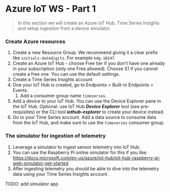 # Azure IoT WS - Part 1

> In this section we will create an Azure IoT Hub, Time Series Insights and setup ingestion from a device simulator.

### Create Azure resources

1. Create a new Resource Group. We recommend giving it a clear prefix like `initials-datedigits`. For example `kdg-10247`.
1. Create an Azure IoT Hub - choose Free tier if you don't have one already in your subscription (only one Free allowed). Choose S1 if you cannot create a free one. You can use the default settings.
1. Create a Time Series Insights account
1. One your IoT Hub is created, go to Endpoints > Built-in Endpoints > Events. 
    1. Add a consumer group name `timeseries`.
1. Add a device to your IoT Hub. You can use the Device Explorer pane in the IoT Hub. 
    Optional: use IoT Hub ***Device Explorer*** tool (see pre-requisites) or the CLI tool ***iothub-explorer*** to create your device instead.
1. Go to your Time Series account. Add a data source to consume data from the IoT Hub, and make sure to use the `timeseries` consumer group.

### The simulator for ingestion of telemetry

1. Leverage a simulator to ingest sensor telemetry into IoT Hub.
1. You can use the Raspberry Pi online simulator for this if you like: https://docs.microsoft.com/en-us/azure/iot-hub/iot-hub-raspberry-pi-web-simulator-get-started
1. After ingesting telemetry you should be able to dive into the telemetry data using your Time Series Insights account.

TODO: add simulator app 


